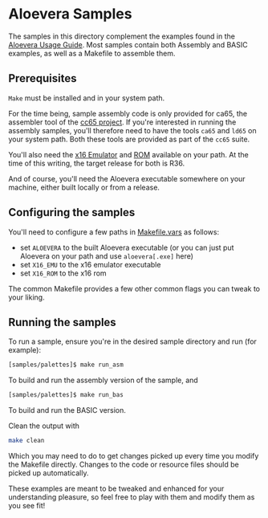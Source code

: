 # Aloevera Samples

The samples in this directory complement the examples found in the [Aloevera Usage Guide](../docs). Most samples contain both Assembly and BASIC examples, as well as a Makefile to assemble them.

## Prerequisites

`Make` must be installed and in your system path.

For the time being, sample assembly code is only provided for ca65, the assembler tool of the [cc65 project](https://github.com/cc65/). If you're interested in running the assembly samples, you'll therefore need to have the tools `ca65` and `ld65` on your system path. Both these tools are provided as part of the `cc65` suite.

You'll also need the [x16 Emulator](https://github.com/commanderx16/x16-emulator/releases) and [ROM](https://github.com/commanderx16/x16-rom) available on your path. At the time of this writing, the target release for both is R36.

And of course, you'll need the Aloevera executable somewhere on your machine, either built locally or from a release.

## Configuring the samples

You'll need to configure a few paths in [Makefile.vars](Makefile.vars) as follows:

* set `ALOEVERA` to the built Aloevera executable (or you can just put Aloevera on your path and use `aloevera[.exe]` here)
* set `X16_EMU` to the x16 emulator executable
* set `X16_ROM` to the x16 rom

The common Makefile provides a few other common flags you can tweak to your liking. 

## Running the samples

To run a sample, ensure you're in the desired sample directory and run (for example):

```.sh
[samples/palettes]$ make run_asm
```

To build and run the assembly version of the sample, and

```.sh
[samples/palettes]$ make run_bas
```

To build and run the BASIC version.

Clean the output with 

```.sh
make clean
```

Which you may need to do to get changes picked up every time you modify the Makefile directly. Changes to the code or resource files should be picked up automatically.

These examples are meant to be tweaked and enhanced for your understanding pleasure, so feel free to play with them and modify them as you see fit!









